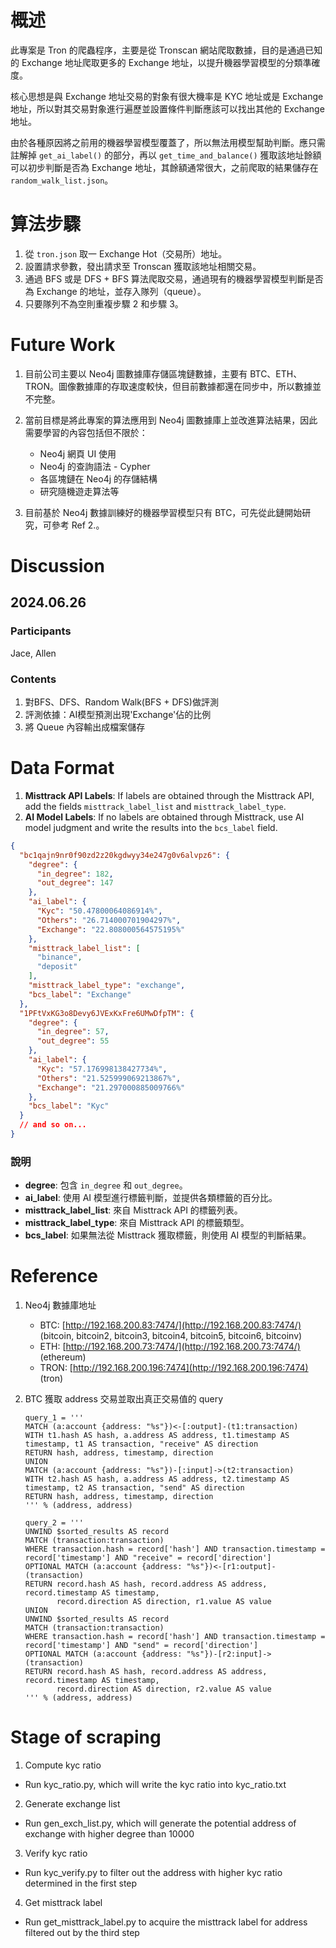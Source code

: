# 概述
此專案是 Tron 的爬蟲程序，主要是從 Tronscan 網站爬取數據，目的是通過已知的 Exchange 地址爬取更多的 Exchange 地址，以提升機器學習模型的分類準確度。

核心思想是與 Exchange 地址交易的對象有很大機率是 KYC 地址或是 Exchange 地址，所以對其交易對象進行遍歷並設置條件判斷應該可以找出其他的 Exchange 地址。

由於各種原因將之前用的機器學習模型覆蓋了，所以無法用模型幫助判斷。應只需註解掉 `get_ai_label()` 的部分，再以 `get_time_and_balance()` 獲取該地址餘額可以初步判斷是否為 Exchange 地址，其餘額通常很大，之前爬取的結果儲存在 `random_walk_list.json`。

# 算法步驟
1. 從 `tron.json` 取一 Exchange Hot（交易所）地址。
2. 設置請求參數，發出請求至 Tronscan 獲取該地址相關交易。
3. 通過 BFS 或是 DFS + BFS 算法爬取交易，通過現有的機器學習模型判斷是否為 Exchange 的地址，並存入隊列（queue）。
4. 只要隊列不為空則重複步驟 2 和步驟 3。

# Future Work
1. 目前公司主要以 Neo4j 圖數據庫存儲區塊鏈數據，主要有 BTC、ETH、TRON。圖像數據庫的存取速度較快，但目前數據都還在同步中，所以數據並不完整。

2. 當前目標是將此專案的算法應用到 Neo4j 圖數據庫上並改進算法結果，因此需要學習的內容包括但不限於：
   - Neo4j 網頁 UI 使用
   - Neo4j 的查詢語法 - Cypher
   - 各區塊鏈在 Neo4j 的存儲結構
   - 研究隨機遊走算法等

3. 目前基於 Neo4j 數據訓練好的機器學習模型只有 BTC，可先從此鏈開始研究，可參考 Ref 2.。

# Discussion
## 2024.06.26
### Participants
Jace, Allen
### Contents
1. 對BFS、DFS、Random Walk(BFS + DFS)做評測
2. 評測依據：AI模型預測出現'Exchange'佔的比例
3. 將 Queue 內容輸出成檔案儲存

# Data Format

1. **Misttrack API Labels**: If labels are obtained through the Misttrack API, add the fields `misttrack_label_list` and `misttrack_label_type`.
2. **AI Model Labels**: If no labels are obtained through Misttrack, use AI model judgment and write the results into the `bcs_label` field.

```json
{
  "bc1qajn9nr0f90zd2z20kgdwyy34e247g0v6alvpz6": {
    "degree": {
      "in_degree": 182,
      "out_degree": 147
    },
    "ai_label": {
      "Kyc": "50.47800064086914%",
      "Others": "26.714000701904297%",
      "Exchange": "22.808000564575195%"
    },
    "misttrack_label_list": [
      "binance",
      "deposit"
    ],
    "misttrack_label_type": "exchange",
    "bcs_label": "Exchange"
  },
  "1PFtVxKG3o8Devy6JVExKxFre6UMwDfpTM": {
    "degree": {
      "in_degree": 57,
      "out_degree": 55
    },
    "ai_label": {
      "Kyc": "57.176998138427734%",
      "Others": "21.525999069213867%",
      "Exchange": "21.297000885009766%"
    },
    "bcs_label": "Kyc"
  }
  // and so on...
}
```

### 說明

- **degree**: 包含 `in_degree` 和 `out_degree`。
- **ai_label**: 使用 AI 模型進行標籤判斷，並提供各類標籤的百分比。
- **misttrack_label_list**: 來自 Misttrack API 的標籤列表。
- **misttrack_label_type**: 來自 Misttrack API 的標籤類型。
- **bcs_label**: 如果無法從 Misttrack 獲取標籤，則使用 AI 模型的判斷結果。

# Reference
1. Neo4j 數據庫地址
   - BTC: [http://192.168.200.83:7474/](http://192.168.200.83:7474/) (bitcoin, bitcoin2, bitcoin3, bitcoin4, bitcoin5, bitcoin6, bitcoinv)
   - ETH: [http://192.168.200.73:7474/](http://192.168.200.73:7474/) (ethereum)
   - TRON: [http://192.168.200.196:7474](http://192.168.200.196:7474) (tron)

2. BTC 獲取 address 交易並取出真正交易值的 query
    ```cypher
    query_1 = '''
    MATCH (a:account {address: "%s"})<-[:output]-(t1:transaction)
    WITH t1.hash AS hash, a.address AS address, t1.timestamp AS timestamp, t1 AS transaction, "receive" AS direction
    RETURN hash, address, timestamp, direction
    UNION
    MATCH (a:account {address: "%s"})-[:input]->(t2:transaction)
    WITH t2.hash AS hash, a.address AS address, t2.timestamp AS timestamp, t2 AS transaction, "send" AS direction
    RETURN hash, address, timestamp, direction
    ''' % (address, address)

    query_2 = '''
    UNWIND $sorted_results AS record
    MATCH (transaction:transaction)
    WHERE transaction.hash = record['hash'] AND transaction.timestamp = record['timestamp'] AND "receive" = record['direction']
    OPTIONAL MATCH (a:account {address: "%s"})<-[r1:output]-(transaction)
    RETURN record.hash AS hash, record.address AS address, record.timestamp AS timestamp,
           record.direction AS direction, r1.value AS value
    UNION
    UNWIND $sorted_results AS record
    MATCH (transaction:transaction)
    WHERE transaction.hash = record['hash'] AND transaction.timestamp = record['timestamp'] AND "send" = record['direction']
    OPTIONAL MATCH (a:account {address: "%s"})-[r2:input]->(transaction)
    RETURN record.hash AS hash, record.address AS address, record.timestamp AS timestamp,
           record.direction AS direction, r2.value AS value
    ''' % (address, address)
    ```

# Stage of scraping
1. Compute kyc ratio
  - Run kyc_ratio.py, which will write the kyc ratio into kyc_ratio.txt

2. Generate exchange list
  - Run gen_exch_list.py, which will generate the potential address of exchange with higher degree than 10000

3. Verify kyc ratio
  - Run kyc_verify.py to filter out the address with higher kyc ratio determined in the first step

4. Get misttrack label
  - Run get_misttrack_label.py to acquire the misttrack label for address filtered out by the third step